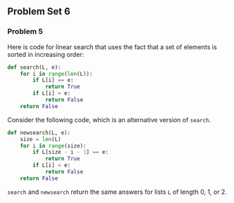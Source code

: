 ## Problem Set 6

### Problem 5

Here is code for linear search that uses the fact that a set of
elements is sorted in increasing order:

```python
def search(L, e):
    for i in range(len(L)):
        if L[i] == e:
            return True
        if L[i] > e:
            return False
    return False
```

Consider the following code, which is an alternative version of
`search`.

```python
def newsearch(L, e):
    size = len(L)
    for i in range(size):
        if L[size - i - 1] == e:
            return True
        if L[i] < e:
            return False
    return False
```

`search` and `newsearch` return the same answers for lists `L` of
length 0, 1, or 2.
